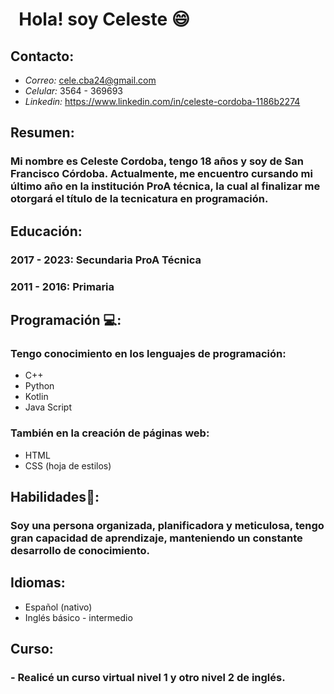 # &nbsp; **Hola! soy Celeste** 😄
## **Contacto:** 
- *Correo:* cele.cba24@gmail.com 
- *Celular:* 3564 - 369693
- *Linkedin:* https://www.linkedin.com/in/celeste-cordoba-1186b2274
  
## **Resumen:**
### Mi nombre es Celeste Cordoba, tengo 18 años y soy de San Francisco Córdoba. Actualmente, me encuentro cursando mi último año en la institución ProA técnica, la cual al finalizar me otorgará el título de la tecnicatura en programación.

## **Educación:**
### 2017 - 2023: Secundaria ProA Técnica
### 2011 - 2016: Primaria 

## **Programación 💻:**
### Tengo conocimiento en los lenguajes de programación: 
* C++
* Python
* Kotlin
* Java Script

### También en la creación de páginas web:
* HTML
* CSS (hoja de estilos)

## **Habilidades💙:**
### Soy una persona **organizada, planificadora y meticulosa**, tengo gran **capacidad de aprendizaje**, manteniendo un constante desarrollo de conocimiento. 

## **Idiomas:**
* Español (nativo)
*  Inglés básico - intermedio

## **Curso:**
### - Realicé un curso virtual nivel 1 y otro nivel 2 de inglés.
